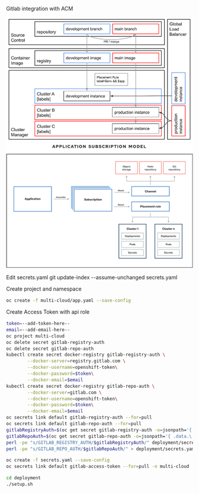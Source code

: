 Gitlab integration with ACM

![CI/CD Components](multi-cloud.png)
![ACM Configuration](acm-config.png)


Edit secrets.yaml
git update-index --assume-unchanged secrets.yaml

Create project and namespace
```sh
oc create -f multi-cloud/app.yaml --save-config
```

Create Access Token with api role
```sh
token=--add-token-here--
email=--add-email-here--
oc project multi-cloud
oc delete secret gitlab-registry-auth
oc delete secret gitlab-repo-auth
kubectl create secret docker-registry gitlab-registry-auth \
        --docker-server=registry.gitlab.com \
        --docker-username=openshift-token\
        --docker-password=$token\
        --docker-email=$email
kubectl create secret docker-registry gitlab-repo-auth \
        --docker-server=gitlab.com \
        --docker-username=openshift-token\
        --docker-password=$token\
        --docker-email=$email
oc secrets link default gitlab-registry-auth --for=pull
oc secrets link default gitlab-repo-auth --for=pull
gitlabRegistryAuth=$(oc get secret gitlab-registry-auth -o=jsonpath='{ .data.\.dockerconfigjson }')
gitlabRepoAuth=$(oc get secret gitlab-repo-auth -o=jsonpath='{ .data.\.dockerconfigjson }')
perl -pe "s/GITLAB_REGISTRY_AUTH/$gitlabRegistryAuth/" deployment/secrets.yaml.tmpl | \
perl -pe "s/GITLAB_REPO_AUTH/$gitlabRepoAuth/" > deployment/secrets.yaml
```

```sh
oc create -f secrets.yaml --save-config
oc secrets link default gitlab-access-token --for=pull -n multi-cloud
```

```sh
cd deployment
./setup.sh
```
